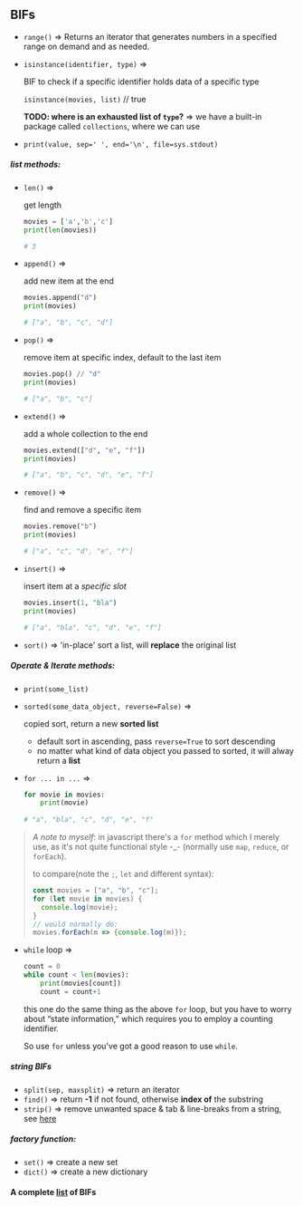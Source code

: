 ## BIFs

- `range()` => Returns an iterator that generates numbers in a specified range on demand and as needed. 

- `isinstance(identifier, type)` =>

	BIF to check if a specific identifier holds data of a specific type 

	`isinstance(movies, list)` // true
	
	**TODO: where is an exhausted list of `type`?** => we have a built-in package called `collections`, where we can use

- `print(value, sep=' ', end='\n', file=sys.stdout)`
	

##### list methods:

- `len()` =>

	get length 

	```python
	movies = ['a','b','c']
	print(len(movies))
	
	# 3
	```
	
- `append()` => 

	add new item at the end 
	
	```python
	movies.append("d")
	print(movies)
	
	# ["a", "b", "c", "d"]
	``` 
	
- `pop()` => 

	remove item at specific index, default to the last item 

	```python
	movies.pop() // "d"
	print(movies)
	
	# ["a", "b", "c"]
	```
	
- `extend()` =>

	add a whole collection to the end 

	```python
	movies.extend(["d", "e", "f"])
	print(movies)
	
	# ["a", "b", "c", "d", "e", "f"]
	```
	
- `remove()` =>

	find and remove a specific item  

	```python
	movies.remove("b")
	print(movies)
	
	# ["a", "c", "d", "e", "f"]
	```
		
- `insert()` =>

	insert item at a *specific slot* 

	```python
	movies.insert(1, "bla")
	print(movies)
	
	# ["a", "bla", "c", "d", "e", "f"]
	```
	
- `sort()` => 'in-place' sort a list, will **replace** the original list

	
##### Operate & Iterate methods:

- `print(some_list)` 
- `sorted(some_data_object, reverse=False)` =>

	copied sort, return a new **sorted list**
	
	- default sort in ascending, pass `reverse=True` to sort descending
	- no matter what kind of data object you passed to sorted, it will alway return a **list**
		

- `for ... in ...` =>

	```python
	for movie in movies:
		print(movie)
		
	# "a", "bla", "c", "d", "e", "f"
	```
		
> *A note to myself*: in javascript there's a `for` method which I merely use, as it's not quite functional style -_- (normally use `map`, `reduce`, or `forEach`).
> 	
> to compare(note the `;`, `let` and different syntax):
> 	
> ```javascript
> const movies = ["a", "b", "c"];
> for (let movie in movies) {
> 	console.log(movie);
> }
> // would normally do:
> movies.forEach(m => {console.log(m)});
> ```
	
- `while` loop =>

	```python
	count = 0
	while count < len(movies):
		print(movies[count])
		count = count+1
	```
	
	this one do the same thing as the above `for` loop, but you have to worry about “state information,” which requires you to employ a counting identifier.
	
	So use `for` unless you've got a good reason to use `while`.
	


##### string BIFs

- `split(sep, maxsplit)` => return an iterator
- `find()` => return **-1** if not found, otherwise **index of** the substring
- `strip()` => remove unwanted space & tab & line-breaks from a string, see [here](https://stackoverflow.com/a/761825)


#####  factory function:
- `set()` => create a new set
- `dict()` => create a new dictionary

#### A complete [list](https://docs.python.org/3.7/library/functions.html) of BIFs 